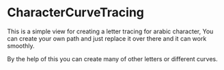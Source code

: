 # CharacterCurveTracing

This is a simple view for creating a letter tracing for arabic character, You can create your own path and just replace it over there and it can work smoothly.

By the help of this you can create many of other letters or different curves.
